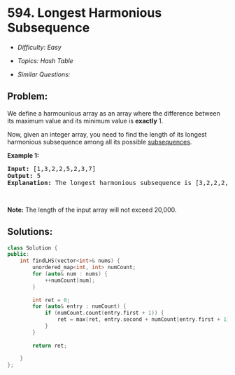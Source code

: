 # 594. Longest Harmonious Subsequence

* *Difficulty: Easy*

* *Topics: Hash Table*

* *Similar Questions:*

## Problem:

<p>We define a harmounious array as an array where the difference between its maximum value and its minimum value is <b>exactly</b> 1.</p>

<p>Now, given an integer array, you need to find the length of its longest harmonious subsequence among all its possible <a href="https://en.wikipedia.org/wiki/Subsequence">subsequences</a>.</p>

<p><b>Example 1:</b></p>

<pre>
<b>Input:</b> [1,3,2,2,5,2,3,7]
<b>Output:</b> 5
<b>Explanation:</b> The longest harmonious subsequence is [3,2,2,2,3].
</pre>

<p>&nbsp;</p>

<p><b>Note:</b> The length of the input array will not exceed 20,000.</p>

## Solutions:

```c++
class Solution {
public:
    int findLHS(vector<int>& nums) {
        unordered_map<int, int> numCount;
        for (auto& num : nums) {
            ++numCount[num];
        }
        
        int ret = 0;
        for (auto& entry : numCount) {
            if (numCount.count(entry.first + 1)) {
                ret = max(ret, entry.second + numCount[entry.first + 1]);
            }
        }
        
        return ret;
        
    }
};
```
